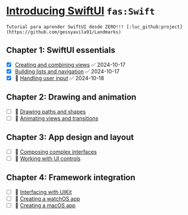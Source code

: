 # [Introducing SwiftUI](https://developer.apple.com/tutorials/swiftui/)  `fas:Swift` 

`Tutorial para aprender SwiftUI desde ZERO!!!
[:luc_github:project](https://github.com/gessyavila91/Landmarks)`
## Chapter 1: SwiftUI essentials
- [x] [Creating and combining views](https://developer.apple.com/tutorials/swiftui/creating-and-combining-views) ✅ 2024-10-17
- [x] [Building lists and navigation](https://developer.apple.com/tutorials/swiftui/building-lists-and-navigation) ✅ 2024-10-17
- [x] 🏁 [Handling user input](https://developer.apple.com/tutorials/swiftui/handling-user-input) ✅ 2024-10-18
## Chapter 2: Drawing and animation
- [ ] 🏁 [Drawing paths and shapes](https://developer.apple.com/tutorials/swiftui/drawing-paths-and-shapes)
- [ ] 🏁 [Animating views and transitions](https://developer.apple.com/tutorials/swiftui/animating-views-and-transitions)
## Chapter 3: App design and layout
- [ ] 🏁 [Composing complex interfaces](https://developer.apple.com/tutorials/swiftui/composing-complex-interfaces)
- [ ] 🏁 [Working with UI controls](https://developer.apple.com/tutorials/swiftui/working-with-ui-controls)
## Chapter 4: Framework integration
- [ ] 🏁 [Interfacing with UIKit](https://developer.apple.com/tutorials/swiftui/interfacing-with-uikit)
- [ ] 🏁 [Creating a watchOS app](https://developer.apple.com/tutorials/swiftui/creating-a-watchos-app)
- [ ] 🏁 [Creating a macOS app](https://developer.apple.com/tutorials/swiftui/creating-a-macos-app)

